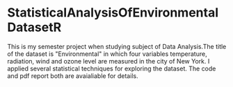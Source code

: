 # StatisticalAnalysisOfEnvironmentalDatasetR
This is my semester project when studying subject of Data Analysis.The title of the dataset is "Environmental" in which four variables 
temperature, radiation, wind and ozone level are measured in the city of New York. I applied several statistical techniques for exploring 
the dataset. The code and pdf report both are avaialiable for details.

